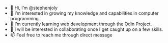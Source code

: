 - 👋 Hi, I’m @stephenjoly
- 👀 I’m interested in growing my knowledge and capabilities in computer programming.
- 🌱 I’m currently learning web development through the Odin Project.
- 💞️ I will be interested in collaborating once I get caught up on a few skills. 
- 📫 Feel free to reach me through direct message

<!---
stephenjoly/stephenjoly is a ✨ special ✨ repository because its `README.md` (this file) appears on your GitHub profile.
You can click the Preview link to take a look at your changes.
--->

